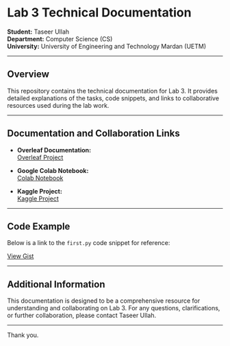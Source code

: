 # Lab 3 Technical Documentation

**Student:** Taseer Ullah  
**Department:** Computer Science (CS)  
**University:** University of Engineering and Technology Mardan (UETM)

---

## Overview

This repository contains the technical documentation for Lab 3. It provides detailed explanations of the tasks, code snippets, and links to collaborative resources used during the lab work.

---

## Documentation and Collaboration Links

- **Overleaf Documentation:**  
  [Overleaf Project](https://www.overleaf.com/1256621935qmvbgsbzvcph#7c3308)  
  

- **Google Colab Notebook:**  
  [Colab Notebook](https://colab.research.google.com/drive/1AUZElDKZAHUGkJUcQ6QWngCIHmjQTz57?usp=sharing)

- **Kaggle Project:**  
  [Kaggle Project](https://www.kaggle.com/code/taseerullah66/hello-py)  
 

---

## Code Example

Below is a link to the `first.py` code snippet for reference:

[View Gist](https://gist.github.com/taseeer/69a57e076b2f2e907b62d9dfaf6e6012)



---

## Additional Information

This documentation is designed to be a comprehensive resource for understanding and collaborating on Lab 3. For any questions, clarifications, or further collaboration, please contact Taseer Ullah.

---

Thank you.
